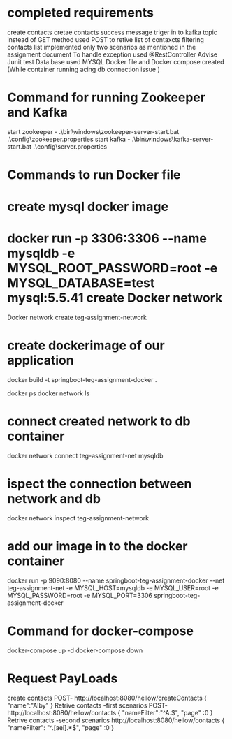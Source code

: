 completed requirements 
======================
create contacts
cretae contacts success message triger in to kafka topic 
instead of GET method used POST to retive list of contaxcts 
filtering contacts list implemented only two scenarios as mentioned in the assignment document 
To handle exception used @RestController Advise 
Junit test 
Data base used MYSQL
Docker file and Docker compose created (While container running acing db connection issue )

Command for running Zookeeper and Kafka 
========================================
start zookeeper - .\bin\windows\zookeeper-server-start.bat .\config\zookeeper.properties
start kafka - .\bin\windows\kafka-server-start.bat .\config\server.properties

Commands to run Docker file 
============================
create mysql docker image 
=========================
docker run -p 3306:3306 --name mysqldb -e MYSQL_ROOT_PASSWORD=root -e MYSQL_DATABASE=test mysql:5.5.41
create Docker network 
=========================
Docker network create teg-assignment-network

create dockerimage of our application 
======================================
docker build -t springboot-teg-assignment-docker .

docker ps 
docker network ls 

connect created network to db container 
========================================
docker network connect teg-assignment-net mysqldb

ispect the connection between network and db
==============================================
docker network inspect teg-assignment-network 


add our image in to the docker container 
==========================================
docker run -p 9090:8080 --name springboot-teg-assignment-docker --net teg-assignment-net -e MYSQL_HOST=mysqldb -e MYSQL_USER=root -e MYSQL_PASSWORD=root -e MYSQL_PORT=3306 springboot-teg-assignment-docker

Command for docker-compose 
==========================
docker-compose up -d
docker-compose down

Request PayLoads
==================
create contacts 
POST- http://localhost:8080/hellow/createContacts
      {
      "name":"Alby"
      }
Retrive contacts -first scenarios 
POST- http://localhost:8080/hellow/contacts
      {
       "nameFilter":"^A.$",
       "page"   :0
      }
Retrive contacts -second scenarios
 http://localhost:8080/hellow/contacts
      {
       "nameFilter": "^.[aei].*$",
       "page"   :0
      }

